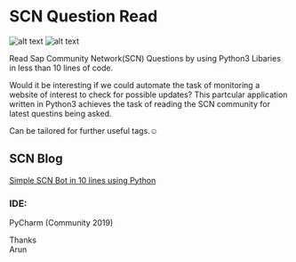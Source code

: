 # SCN Question Read

![alt text](https://img.shields.io/badge/Python-3-lightgrey "Python 3")
![alt text](https://img.shields.io/badge/SCN-Bot-yellowgreen "SCN Bot")

Read Sap Community Network(SCN) Questions by using Python3 Libaries in less than 10 lines of code.

Would it be interesting if we could automate the task of monitoring a website of interest to check for possible updates?
This partcular application written in Python3 achieves the task of reading the SCN community for latest questins being asked.

Can be tailored for further useful tags.:relaxed:

## SCN Blog

[Simple SCN Bot in 10 lines using Python](https://blogs.sap.com/2019/08/25/simple-scn-bot-in-10-lines-using-python/)


### IDE: 
PyCharm
 (Community 2019)

Thanks</br>
Arun
